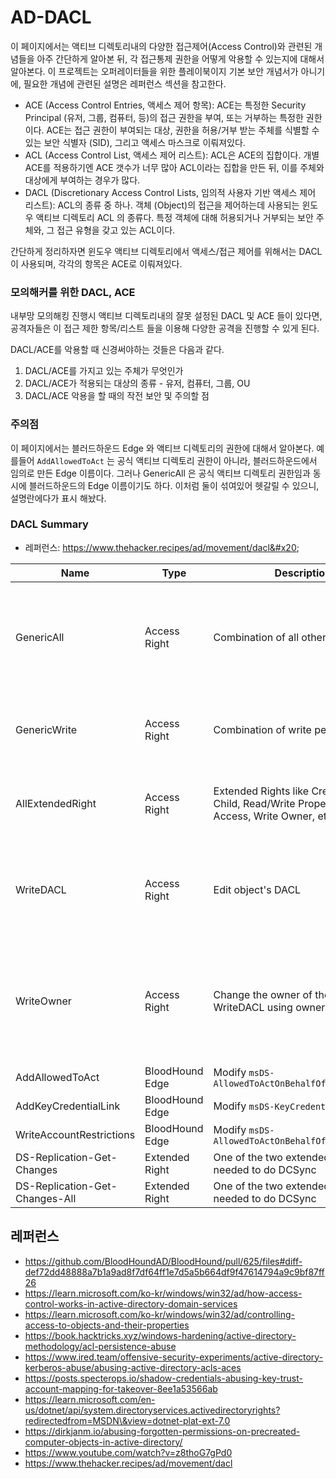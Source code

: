# AD-DACL

이 페이지에서는 액티브 디렉토리내의 다양한 접근제어(Access Control)와 관련된 개념들을 아주 간단하게 알아본 뒤, 각 접근통제 권한을 어떻게 악용할 수 있는지에 대해서 알아본다. 이 프로젝트는 오퍼레이터들을 위한 플레이북이지 기본 보안 개념서가 아니기에, 필요한 개념에 관련된 설명은 레퍼런스 섹션을 참고한다.

* ACE (Access Control Entries, 액세스 제어 항목): ACE는 특정한 Security Principal (유저, 그룹, 컴퓨터, 등)의 접근 권한을 부여, 또는 거부하는 특정한 권한이다. ACE는 접근 권한이 부여되는 대상, 권한을 허용/거부 받는 주체를 식별할 수 있는 보안 식별자 (SID), 그리고 액세스 마스크로 이뤄져있다.
* ACL (Access Control List, 액세스 제어 리스트): ACL은 ACE의 집합이다. 개별 ACE를 적용하기엔 ACE 갯수가 너무 많아 ACL이라는 집합을 만든 뒤, 이를 주체와 대상에게 부여하는 경우가 많다.
* DACL (Discretionary Access Control Lists, 임의적 사용자 기반 액세스 제어 리스트): ACL의 종류 중 하나. 객체 (Object)의 접근을 제어하는데 사용되는 윈도우 액티브 디렉토리 ACL 의 종류다. 특정 객체에 대해 허용되거나 거부되는 보안 주체와, 그 접근 유형을 갖고 있는 ACL이다.

간단하게 정리하자면 윈도우 액티브 디렉토리에서 액세스/접근 제어를 위해서는 DACL 이 사용되며, 각각의 항목은 ACE로 이뤄져있다.

### 모의해커를 위한 DACL, ACE

내부망 모의해킹 진행시 액티브 디렉토리내의 잘못 설정된 DACL 및 ACE 들이 있다면, 공격자들은 이 접근 제한 항목/리스트 들을 이용해 다양한 공격을 진행할 수 있게 된다.

DACL/ACE를 악용할 때 신경써야하는 것들은 다음과 같다.

1. DACL/ACE를 가지고 있는 주체가 무엇인가
2. DACL/ACE가 적용되는 대상의 종류 - 유저, 컴퓨터, 그룹, OU
3. DACL/ACE 악용을 할 때의 작전 보안 및 주의할 점

### 주의점

이 페이지에서는 블러드하운드 Edge 와 액티브 디렉토리의 권한에 대해서 알아본다. 예를들어 `AddAllowedToAct` 는 공식 액티브 디렉토리 권한이 아니라, 블러드하운드에서 임의로 만든 Edge 이름이다. 그러나 GenericAll 은 공식 액티브 디렉토리 권한임과 동시에 블러드하운드의 Edge 이름이기도 하다. 이처럼 둘이 섞여있어 헷갈릴 수 있으니, 설명란에다가 표시 해놨다.

### DACL Summary

* 레퍼런스: https://www.thehacker.recipes/ad/movement/dacl&#x20;

| Name                           | Type            | Description                                                                                      | Abuse                                                                                                                                                                                                                                                                                         |
| ------------------------------ | --------------- | ------------------------------------------------------------------------------------------------ | --------------------------------------------------------------------------------------------------------------------------------------------------------------------------------------------------------------------------------------------------------------------------------------------- |
| GenericAll                     | Access Right    | Combination of all other rights                                                                  | <p>- User: ShadowCreds, TargetedKerberoast, ForceChangePassword<br>- Machine: RBCD, ShadowCreds, LAPS<br>- Group: AddMember<br>- GPO: Evil GPO (Dangerous)<br>- Domain: DCSync<br>- OU/Container: DaclEdit + FullControl + ShadowCreds</p>                                                    |
| GenericWrite                   | Access Right    | Combination of write permissions                                                                 | <p>- User: ShadowCreds, TargetedKerberoast<br>- Machine: RBCD, ShadowCreds<br>- Group: AddMembers<br>- GPO: Evil GPO (Dangerous)</p>                                                                                                                                                          |
| AllExtendedRight               | Access Right    | Extended Rights like Create/Delete Child, Read/Write Property, Control Access, Write Owner, etc. | <p>- User: ForceChangePassword<br>- Machine: LAPS<br>- Group: AddMember<br>- Domain: DCSync, LAPS</p>                                                                                                                                                                                         |
| WriteDACL                      | Access Right    | Edit object's DACL                                                                               | <p>- User: FullControl + ShadowCreds,TargetedKerberoast,ForceChangePassword<br>- Machine: FullControl + ShadowCreds, RBCD<br>- Group: WriteMembers + AddMember<br>- Domain: DCSync + DCSync<br>- GPO: Pass (Dangerous)</p>                                                                    |
| WriteOwner                     | Access Right    | Change the owner of the object + WriteDACL using ownership                                       | <p>- User: OwnerEdit + WriteDACL + FullControl + ShadowCreds, TargetedKerberoast<br>- Group: OwnerEdit + WriteDACL + WriteMember + AddMember<br>- Machine: OwnerEdit + WriteDACL + FullControl + RBCD, ShadowCreds, LAPS<br>- Domain: OwnerEdit + WriteDACL + FullControl (dangerous)<br></p> |
| AddAllowedToAct                | BloodHound Edge | Modify `msDS-AllowedToActOnBehalfOfOtherIdentity`                                                | - Machine: RBCD                                                                                                                                                                                                                                                                               |
| AddKeyCredentialLink           | BloodHound Edge | Modify `msDS-KeyCredentialLink`                                                                  | - User: ShadowCreds - Machine: ShadowCreds                                                                                                                                                                                                                                                    |
| WriteAccountRestrictions       | BloodHound Edge | Modify `msDS-AllowedToActOnBehalfOfOtherIdentity`                                                | - Machine: RBCD                                                                                                                                                                                                                                                                               |
| DS-Replication-Get-Changes     | Extended Right  | One of the two extended rights needed to do DCSync                                               | - Domain: DCSync                                                                                                                                                                                                                                                                              |
| DS-Replication-Get-Changes-All | Extended Right  | One of the two extended rights needed to do DCSync                                               | - Domain: DCSync                                                                                                                                                                                                                                                                              |

## 레퍼런스&#x20;

* https://github.com/BloodHoundAD/BloodHound/pull/625/files#diff-def72dd48888a7b1a9ad8f7df64ff1e7d5a5b664df9f47614794a9c9bf87ff26
* https://learn.microsoft.com/ko-kr/windows/win32/ad/how-access-control-works-in-active-directory-domain-services
* https://learn.microsoft.com/ko-kr/windows/win32/ad/controlling-access-to-objects-and-their-properties
* https://book.hacktricks.xyz/windows-hardening/active-directory-methodology/acl-persistence-abuse
* https://www.ired.team/offensive-security-experiments/active-directory-kerberos-abuse/abusing-active-directory-acls-aces
* https://posts.specterops.io/shadow-credentials-abusing-key-trust-account-mapping-for-takeover-8ee1a53566ab
* https://learn.microsoft.com/en-us/dotnet/api/system.directoryservices.activedirectoryrights?redirectedfrom=MSDN\&view=dotnet-plat-ext-7.0
* https://dirkjanm.io/abusing-forgotten-permissions-on-precreated-computer-objects-in-active-directory/
* https://www.youtube.com/watch?v=z8thoG7gPd0
* https://www.thehacker.recipes/ad/movement/dacl
